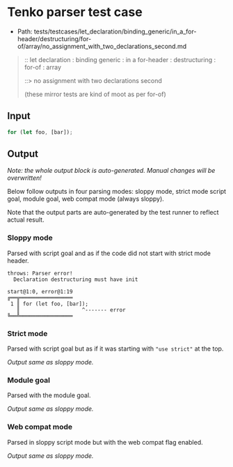 # Tenko parser test case

- Path: tests/testcases/let_declaration/binding_generic/in_a_for-header/destructuring/for-of/array/no_assignment_with_two_declarations_second.md

> :: let declaration : binding generic : in a for-header : destructuring : for-of : array
>
> ::> no assignment with two declarations second
>
> (these mirror tests are kind of moot as per for-of)

## Input

`````js
for (let foo, [bar]);
`````

## Output

_Note: the whole output block is auto-generated. Manual changes will be overwritten!_

Below follow outputs in four parsing modes: sloppy mode, strict mode script goal, module goal, web compat mode (always sloppy).

Note that the output parts are auto-generated by the test runner to reflect actual result.

### Sloppy mode

Parsed with script goal and as if the code did not start with strict mode header.

`````
throws: Parser error!
  Declaration destructuring must have init

start@1:0, error@1:19
╔══╦═════════════════
 1 ║ for (let foo, [bar]);
   ║                    ^------- error
╚══╩═════════════════

`````

### Strict mode

Parsed with script goal but as if it was starting with `"use strict"` at the top.

_Output same as sloppy mode._

### Module goal

Parsed with the module goal.

_Output same as sloppy mode._

### Web compat mode

Parsed in sloppy script mode but with the web compat flag enabled.

_Output same as sloppy mode._
